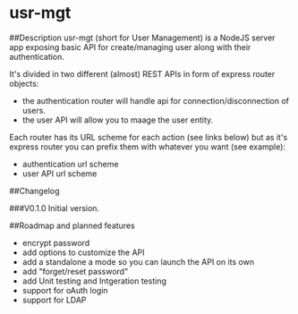 # usr-mgt

##Description
usr-mgt (short for User Management) is a NodeJS server app exposing basic API for create/managing user along with their authentication.

It's divided in two different (almost) REST APIs in form of express router objects:
- the authentication router will handle api for connection/disconnection of users.
- the user API will allow you to maage the user entity.

Each router has its URL scheme for each action (see links below) but as it's 
express router you can prefix them with whatever you want (see example):
- authentication url scheme
- user API url scheme

##Changelog

###V0.1.0
Initial version.

##Roadmap and planned features
- encrypt password 
- add options to customize the API
- add a standalone a mode so you can launch the API on its own
- add "forget/reset password"
- add Unit testing and Intgeration testing
- support for oAuth login
- support for LDAP